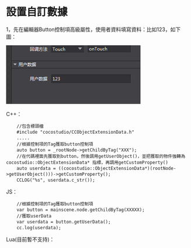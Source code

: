 # **設置自訂數據** #

1，先在編輯器Button控制項高級屬性，使用者資料填寫資料：比如123，如下圖：

![image](res/image001.png)
      
C++：
   
        //包含標頭檔
        #include "cocostudio/CCObjectExtensionData.h"
        .....
        //根據控制項的Tag獲取button控制項
        auto button = _rootNode->getChildByTag("XXX");
        //在代碼裡面先獲取到button，然後調用getUserObject()，並把獲取的物件強轉為cocostudio::ObjectExtensionData* 指標，再調用getCustomProperty()
        auto userdata = ((cocostudio::ObjectExtensionData*)(rootNode->getUserObject()))->getCustomProperty();
        CCLOG("%s", userdata.c_str());    

JS：
   
        //根據控制項的Tag獲取button控制項
        var button = mainscene.node.getChildByTag(XXXXX);
        //獲取userData
        var userdata = button.getUserData();
        cc.log(userdata);    

Lua(目前暫不支持)：
        
